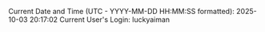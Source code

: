 Current Date and Time (UTC - YYYY-MM-DD HH:MM:SS formatted): 2025-10-03 20:17:02
Current User's Login: luckyaiman

